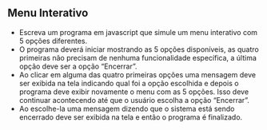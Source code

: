 ## Menu Interativo

- Escreva um programa em javascript que simule um menu interativo com 5 opções diferentes. 
- O programa deverá iniciar mostrando as 5 opções disponíveis, as quatro primeiras não precisam de nenhuma funcionalidade específica, a última opção deve ser a opção “Encerrar”. 
- Ao clicar em alguma das quatro primeiras opções uma mensagem deve ser exibida na tela indicando qual foi a opção escolhida e depois o programa deve exibir novamente o menu com as 5 opções. Isso deve continuar acontecendo até que o usuário escolha a opção “Encerrar”. 
- Ao escolhe-la uma mensagem dizendo que o sistema está sendo encerrado deve ser exibida na tela e então o programa é finalizado.